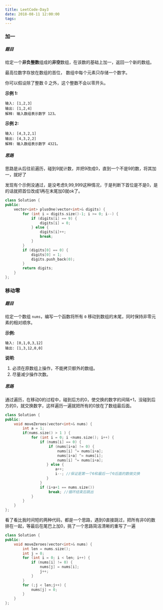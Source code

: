 ```yaml
---
title: LeetCode-Day3
date: 2018-08-11 12:00:00
tags:
---
```


### 加一 

##### 题目

给定一个**非负整数**组成的**非空**数组，在该数的基础上加一，返回一个新的数组。

最高位数字存放在数组的首位， 数组中每个元素只存储一个数字。

你可以假设除了整数 0 之外，这个整数不会以零开头。

**示例 1:**

```
输入: [1,2,3]
输出: [1,2,4]
解释: 输入数组表示数字 123。
```

**示例 2:**

```
输入: [4,3,2,1]
输出: [4,3,2,2]
解释: 输入数组表示数字 4321。
```

##### 思路

思路是从后往前遍历，碰到9就计数，并把9改成0，直到一个不是9的数，将其加一，就好了

发现有个示例没通过，是没考虑9,99,999这种情况，于是判断下首位是不是0，是的话就把首位改成1再在末尾加0就ok了。

```c++
class Solution {
public:
    vector<int> plusOne(vector<int>& digits) {
        for (int i = digits.size()-1; i >= 0; i--) {
            if (digits[i] == 9) {
                digits[i] = 0;
            } else {
                digits[i]++;
                break;
            }
        }
        if (digits[0] == 0) {
            digits[0] = 1;
            digits.push_back(0);
        }
        return digits;
    }
};
```

### 移动零 

##### 题目

给定一个数组 `nums`，编写一个函数将所有 `0` 移动到数组的末尾，同时保持非零元素的相对顺序。

**示例:**

```
输入: [0,1,0,3,12]
输出: [1,3,12,0,0]
```

**说明**:

1. 必须在原数组上操作，不能拷贝额外的数组。
2. 尽量减少操作次数。

##### 思路

通过遍历，在移动0的过程中，碰到后方的0，使交换的数字的间隔+1，没碰到后方的0，就交换数字，这样遍历一遍就把所有的0放在了数组最后面。

```c++
class Solution {
public:
    void moveZeroes(vector<int>& nums) {
        int a = 1;
        if(nums.size() > 1 ) {
            for (int i = 0; i <nums.size(); i++) {
                if (nums[i] == 0) {
                    if (nums[i+a] != 0) {
                        nums[i] ^= nums[i+a];
                        nums[i+a] ^= nums[i];
                       	nums[i] ^= nums[i+a];
                   } else {
                       a++;
                       i--; //保证是第一个0和最后一个0后面的数做交换
                   }
                } 
                if (i+a+1 == nums.size())
                    break; //循环结束后跳出
            }
        }
    }
};
```

看了看比我时间短的两种代码，都是一个思路，遇到0直接跳过，把所有非0的数排在一起，等最后在尾巴上加0，挑了一个思路简洁清晰的重写了一遍

```c++
class Solution {
public:
    void moveZeroes(vector<int>& nums) {
        int len = nums.size();
        int j = 0;
        for (int i = 0; i < len; i++) {
            if (nums[i] != 0) {
                nums[j] = nums[i];
                j++;
            }
        }
        for (;j < len;j++) {
            nums[j] = 0;
        }
    }
};
```

